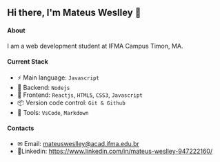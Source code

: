 ## Hi there, I'm Mateus Weslley 👋

#### About
I am a web development student at IFMA Campus Timon, MA.

#### Current Stack
- ⚡️ Main language: `Javascript`
- 📡 Backend: `Nodejs`
- 🎨 Frontend: `Reactjs`, `HTML5`, `CSS3`, `Javascript`
- 📦 Version code control: `Git & Github`
- 🔨 Tools: `VsCode`, `Markdown`

#### Contacts
- ✉ Email: mateusweslley@acad.ifma.edu.br
- 📢Linkedin: https://www.linkedin.com/in/mateus-weslley-947222160/
